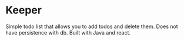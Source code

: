 # Keeper
Simple todo list that allows you to add todos and delete them. Does not have persistence with db. Built with Java and react. 